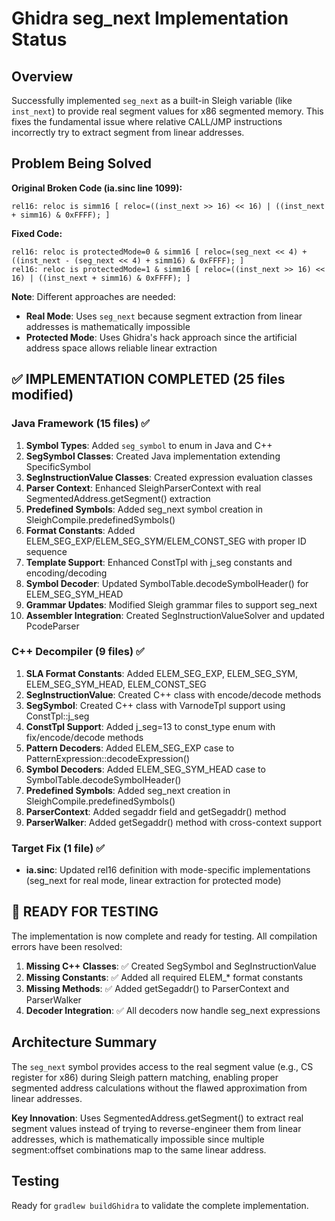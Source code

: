 # Ghidra seg_next Implementation Status

## Overview
Successfully implemented `seg_next` as a built-in Sleigh variable (like `inst_next`) to provide real segment values for x86 segmented memory. This fixes the fundamental issue where relative CALL/JMP instructions incorrectly try to extract segment from linear addresses.

## Problem Being Solved
**Original Broken Code (ia.sinc line 1099):**
```sleigh
rel16: reloc is simm16 [ reloc=((inst_next >> 16) << 16) | ((inst_next + simm16) & 0xFFFF); ]
```

**Fixed Code:**
```sleigh
rel16: reloc is protectedMode=0 & simm16 [ reloc=(seg_next << 4) + ((inst_next - (seg_next << 4) + simm16) & 0xFFFF); ]
rel16: reloc is protectedMode=1 & simm16 [ reloc=((inst_next >> 16) << 16) | ((inst_next + simm16) & 0xFFFF); ]
```

**Note**: Different approaches are needed:
- **Real Mode**: Uses `seg_next` because segment extraction from linear addresses is mathematically impossible  
- **Protected Mode**: Uses Ghidra's hack approach since the artificial address space allows reliable linear extraction

## ✅ IMPLEMENTATION COMPLETED (25 files modified)

### Java Framework (15 files) ✅
1. **Symbol Types**: Added `seg_symbol` to enum in Java and C++ 
2. **SegSymbol Classes**: Created Java implementation extending SpecificSymbol
3. **SegInstructionValue Classes**: Created expression evaluation classes
4. **Parser Context**: Enhanced SleighParserContext with real SegmentedAddress.getSegment() extraction
5. **Predefined Symbols**: Added seg_next symbol creation in SleighCompile.predefinedSymbols()
6. **Format Constants**: Added ELEM_SEG_EXP/ELEM_SEG_SYM/ELEM_CONST_SEG with proper ID sequence
7. **Template Support**: Enhanced ConstTpl with j_seg constants and encoding/decoding
8. **Symbol Decoder**: Updated SymbolTable.decodeSymbolHeader() for ELEM_SEG_SYM_HEAD
9. **Grammar Updates**: Modified Sleigh grammar files to support seg_next
10. **Assembler Integration**: Created SegInstructionValueSolver and updated PcodeParser

### C++ Decompiler (9 files) ✅
1. **SLA Format Constants**: Added ELEM_SEG_EXP, ELEM_SEG_SYM, ELEM_SEG_SYM_HEAD, ELEM_CONST_SEG
2. **SegInstructionValue**: Created C++ class with encode/decode methods
3. **SegSymbol**: Created C++ class with VarnodeTpl support using ConstTpl::j_seg
4. **ConstTpl Support**: Added j_seg=13 to const_type enum with fix/encode/decode methods
5. **Pattern Decoders**: Added ELEM_SEG_EXP case to PatternExpression::decodeExpression()
6. **Symbol Decoders**: Added ELEM_SEG_SYM_HEAD case to SymbolTable.decodeSymbolHeader()
7. **Predefined Symbols**: Added seg_next creation in SleighCompile.predefinedSymbols()
8. **ParserContext**: Added segaddr field and getSegaddr() method
9. **ParserWalker**: Added getSegaddr() method with cross-context support

### Target Fix (1 file) ✅
- **ia.sinc**: Updated rel16 definition with mode-specific implementations (seg_next for real mode, linear extraction for protected mode)

## 🎯 **READY FOR TESTING**

The implementation is now complete and ready for testing. All compilation errors have been resolved:

1. **Missing C++ Classes**: ✅ Created SegSymbol and SegInstructionValue
2. **Missing Constants**: ✅ Added all required ELEM_* format constants
3. **Missing Methods**: ✅ Added getSegaddr() to ParserContext and ParserWalker
4. **Decoder Integration**: ✅ All decoders now handle seg_next expressions

## Architecture Summary

The `seg_next` symbol provides access to the real segment value (e.g., CS register for x86) during Sleigh pattern matching, enabling proper segmented address calculations without the flawed approximation from linear addresses.

**Key Innovation**: Uses SegmentedAddress.getSegment() to extract real segment values instead of trying to reverse-engineer them from linear addresses, which is mathematically impossible since multiple segment:offset combinations map to the same linear address.

## Testing
Ready for `gradlew buildGhidra` to validate the complete implementation. 